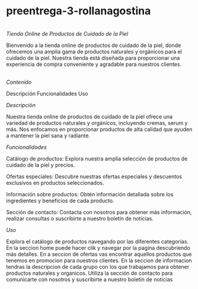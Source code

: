 # preentrega-3-rollanagostina

<br>*Tienda Online de Productos de Cuidado de la Piel*</br>

Bienvenido a la tienda online de productos de cuidado de la piel, donde ofrecemos una amplia gama de productos naturales y orgánicos para el cuidado de la piel. Nuestra tienda está diseñada para proporcionar una experiencia de compra conveniente y agradable para nuestros clientes.

<br>*Contenido*</br>

Descripción
Funcionalidades
Uso

*Descripción*

Nuestra tienda online de productos de cuidado de la piel ofrece una variedad de productos naturales y orgánicos, incluyendo cremas, serum y más. Nos enfocamos en proporcionar productos de alta calidad que ayuden a mantener la piel sana y radiante.

*Funcionalidades*

Catálogo de productos: Explora nuestra amplia selección de productos de cuidado de la piel y precios.

Ofertas especiales: Descubre nuestras ofertas especiales y descuentos exclusivos en productos seleccionados.

Información sobre productos: Obtén información detallada sobre los ingredientes y beneficios de cada producto.

Sección de contacto: Contacta con nosotros para obtener más información, realizar consultas o suscribirte a nuestro boletín de noticias.

*Uso*

Explora el catálogo de productos navegando por las diferentes categorías.
En la seccion home puede hacer clik y navegar por la pagina descubriendo más detalles.
En a seccion de ofertas vas encontrar aquellos productos que tenemos en promocion para nuestros clientes.
En la seccion de informacion tendras la descripcion de cada grupo con los que trabajamos para obtener productos naturales y organicos.
Utiliza la sección de contacto para comunicarte con nosotros y suscribirte a nuestro boletín de noticias
